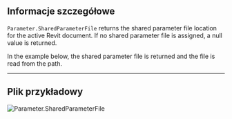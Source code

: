 ## Informacje szczegółowe
`Parameter.SharedParameterFile` returns the shared parameter file location for the active Revit document. If no shared parameter file is assigned, a null value is returned.

In the example below, the shared parameter file is returned and the file is read from the path.
___
## Plik przykładowy

![Parameter.SharedParameterFile](./Revit.Elements.Parameter.SharedParameterFile_img.jpg)
